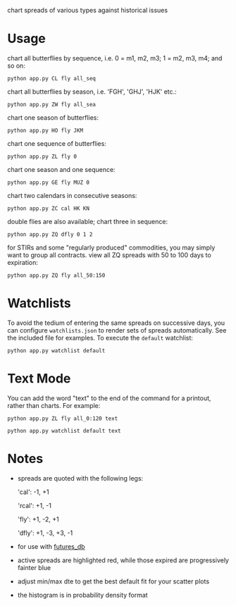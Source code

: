 chart spreads of various types against historical issues

# Usage

chart all butterflies by sequence, i.e. 0 = m1, m2, m3; 1 = m2, m3, m4; and so on:

`python app.py CL fly all_seq`

chart all butterflies by season, i.e. 'FGH', 'GHJ', 'HJK' etc.:

`python app.py ZW fly all_sea`

chart one season of butterflies:

`python app.py HO fly JKM`

chart one sequence of butterflies:

`python app.py ZL fly 0`

chart one season and one sequence:

`python app.py GE fly MUZ 0`

chart two calendars in consecutive seasons:

`python app.py ZC cal HK KN`

double flies are also available; chart three in sequence:

`python app.py ZQ dfly 0 1 2`

for STIRs and some "regularly produced" commodities, you may simply want to group all contracts. view all ZQ spreads with 50 to 100 days to expiration:

`python app.py ZQ fly all_50:150` 

# Watchlists

To avoid the tedium of entering the same spreads on successive days, you can configure `watchlists.json` to render sets of spreads automatically. See the included file for examples. To execute the `default` watchlist:

`python app.py watchlist default`

# Text Mode

You can add the word "text" to the end of the command for a printout, rather than charts. For example:

`python app.py ZL fly all_0:120 text`

`python app.py watchlist default text`

# Notes

- spreads are quoted with the following legs: 

    'cal':  -1, +1

    'rcal': +1, -1

    'fly':  +1, -2, +1
    
    'dfly': +1, -3, +3, -1

- for use with [futures_db](https://github.com/toobrien/futures_db)
- active spreads are highlighted red, while those expired are progressively fainter blue
- adjust min/max dte to get the best default fit for your scatter plots
- the histogram is in probability density format